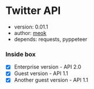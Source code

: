 # Twitter API

* version: 0.01.1
* author: [meok][author]
* depends: requests, pyppeteer

### Inside box
- [x] Enterprise version - API 2.0 
- [x] Guest version - API 1.1 
- [x] Another guest version - API 1.1

[author]: <https://bazha.ru> "meok home page"
